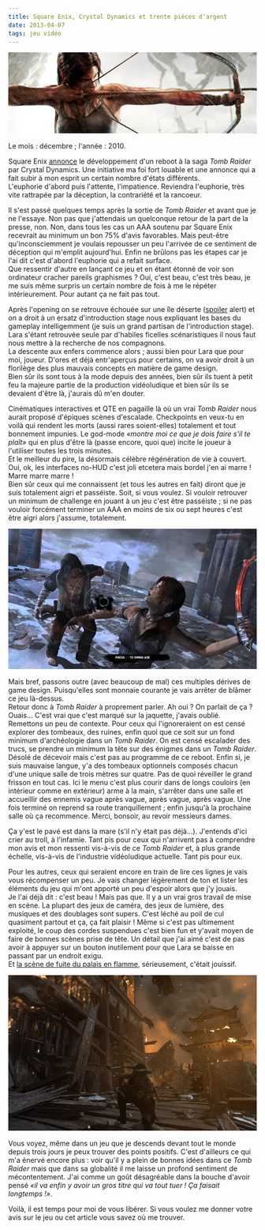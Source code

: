 ```yaml
---
title: Square Enix, Crystal Dynamics et trente pièces d'argent
date: 2013-04-07
tags: jeu vidéo
---
```


![](/content/blog/2013/04/square-enix-crystal-dynamics-et-trente-pieces-d-argent/tr1.jpg)

Le mois&nbsp;: décembre&nbsp;; l'année&nbsp;: 2010.   

Square Enix [annonce](http://www.rockpapershotgun.com/2010/12/06/backflip-tomb-raider-reboot-announced/) le développement d'un reboot à la saga *Tomb Raider* par Crystal Dynamics. Une initiative ma foi fort louable et une annonce qui a fait subir à mon esprit un certain nombre d'états différents.  
L'euphorie d'abord puis l'attente, l'impatience. Reviendra l'euphorie, très vite rattrapée par la déception, la contrariété et la rancoeur.

<!--more-->

Il s'est passé quelques temps après la sortie de *Tomb Raider* et avant que je ne l'essaye. Non pas que j'attendais un quelconque retour de la part de la presse, non. Non, dans tous les cas un AAA soutenu par Square Enix recevrait au minimum un bon 75% d'avis favorables. Mais peut-être qu'inconsciemment je voulais repousser un peu l'arrivée de ce sentiment de déception qui m'emplit aujourd'hui.
Enfin ne brûlons pas les étapes car je l'ai dit c'est d'abord l'euphorie qui a refait surface.  
Que ressentir d'autre en lançant ce jeu et en étant étonné de voir son ordinateur cracher pareils graphismes&nbsp;? Oui, c'est beau, c'est très beau, je me suis même surpris un certain nombre de fois à me le répéter intérieurement. Pour autant ça ne fait pas tout.

Après l'opening on se retrouve échouée sur une île déserte ([spoiler](http://twitter.com/itsnotaspoil) alert) et on a droit à un ersatz d'introduction stage nous expliquant les bases du gameplay intelligemment (je suis un grand partisan de l'introduction stage). Lara s'étant retrouvée seule par d'habiles ficelles scénaristiques il nous faut nous mettre à la recherche de nos compagnons.  
La descente aux enfers commence alors&nbsp;; aussi bien pour Lara que pour moi, joueur. D'ores et déjà entr'aperçus pour certains, on va avoir droit à un florilège des plus mauvais concepts en matière de game design.  
Bien sûr ils sont tous à la mode depuis des années, bien sûr ils tuent à petit feu la majeure partie de la production vidéoludique et bien sûr ils se devaient d'être là, j'aurais dû m'en douter.  

Cinématiques interactives et QTE en pagaille là où un vrai *Tomb Raider* nous aurait proposé d'épiques scènes d'escalade. Checkpoints en veux-tu en voilà qui rendent les morts (aussi rares soient-elles) totalement et tout bonnement impunies. Le god-mode *«montre moi ce que je dois faire s'il te plaît»* qui en plus d'être là (passe encore, quoi que) incite le joueur à l'utiliser toutes les trois minutes.  
Et le meilleur du pire, la désormais célèbre régénération de vie à couvert. Oui, ok, les interfaces no-HUD c'est joli etcetera mais bordel j'en ai marre&nbsp;! Marre marre marre&nbsp;!  
Bien sûr ceux qui me connaissent (et tous les autres en fait) diront que je suis totalement aigri et passéiste. Soit, si vous voulez. Si vouloir retrouver un minimum de challenge en jouant à un jeu c'est être passéiste&nbsp;; si ne pas vouloir forcément terminer un AAA en moins de six ou sept heures c'est être aigri alors j'assume, totalement.

![](/content/blog/2013/04/square-enix-crystal-dynamics-et-trente-pieces-d-argent/tr2.jpg)

Mais bref, passons outre (avec beaucoup de mal) ces multiples dérives de game design. Puisqu'elles sont monnaie courante je vais arrêter de blâmer ce jeu là-dessus.  
Retour donc à *Tomb Raider* à proprement parler. Ah oui&nbsp;? On parlait de ça&nbsp;? Ouais… C'est vrai que c'est marqué sur la jaquette, j'avais oublié.  
Remettons un peu de contexte. Pour ceux qui l'ignoreraient on est censé explorer des tombeaux, des ruines, enfin quoi que ce soit sur un fond minimum d'archéologie dans un *Tomb Raider*. On est censé escalader des trucs, se prendre un minimum la tête sur des énigmes dans un *Tomb Raider*.  
Désolé de décevoir mais c'est pas au programme de ce reboot. Enfin si, je suis mauvaise langue, y'a des tombeaux optionnels composés chacun d'une unique salle de trois mètres sur quatre. Pas de quoi réveiller le grand frisson en tout cas. Ici le menu c'est plus courir dans de longs couloirs (en intérieur comme en extérieur) arme à la main, s'arrêter dans une salle et accueillir des ennemis vague après vague, après vague, après vague. Une fois terminé on reprend sa route tranquillement&nbsp;; enfin jusqu'à la prochaine salle où ça recommence. Merci, bonsoir, au revoir messieurs dames.

Ça y'est le pavé est dans la mare (s'il n'y était pas déjà…). J'entends d'ici crier au troll, à l'infamie. Tant pis pour ceux qui n'arrivent pas à comprendre mon avis et mon ressenti vis-à-vis de ce *Tomb Raider* et, à plus grande échelle, vis-à-vis de l'industrie vidéoludique actuelle. Tant pis pour eux.

Pour les autres, ceux qui seraient encore en train de lire ces lignes je vais vous récompenser un peu. Je vais changer légèrement de ton et lister les éléments du jeu qui m'ont apporté un peu d'espoir alors que j'y jouais.  
Je l'ai déjà dit&nbsp;: c'est beau&nbsp;! Mais pas que. Il y a un vrai gros travail de mise en scène. La plupart des jeux de caméra, des jeux de lumière, des musiques et des doublages sont supers. C'est léché au poil de cul quasiment partout et ça, ça fait plaisir&nbsp;! Même si c'est pas ultimement exploité, le coup des cordes suspendues c'est bien fun et y'avait moyen de faire de bonnes scènes prise de tête. Un détail que j'ai aimé c'est de pas avoir à appuyer sur un bouton inutilement pour que Lara se baisse en passant par un endroit exigu.  
Et [la scène de fuite du palais en flamme](https://www.youtube.com/watch?v=8Q8gvjgV2XM#t=720), sérieusement, c'était jouissif.

![](/content/blog/2013/04/square-enix-crystal-dynamics-et-trente-pieces-d-argent/tr3.jpg)

Vous voyez, même dans un jeu que je descends devant tout le monde depuis trois jours je peux trouver des points positifs.
C'est d'ailleurs ce qui m'a énervé encore plus&nbsp;: voir qu'il y a plein de bonnes idées dans ce *Tomb Raider* mais que dans sa globalité il me laisse un profond sentiment de mécontentement. J'ai comme un goût désagréable dans la bouche d'avoir pensé *«il va enfin y avoir un gros titre qui va tout tuer&nbsp;! Ça faisait longtemps&nbsp;!»*.

Voilà, il est temps pour moi de vous libérer. Si vous voulez me donner votre avis sur le jeu ou cet article vous savez où me trouver.
